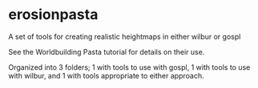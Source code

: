 # erosionpasta
A set of tools for creating realistic heightmaps in either wilbur or gospl

See the Worldbuilding Pasta tutorial for details on their use.

Organized into 3 folders; 1 with tools to use with gospl, 1 with tools to use with wilbur, and 1 with tools appropriate to either approach.
